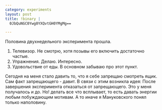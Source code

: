 ```yaml
--- 
category: experiments
layout: post
title: !binary |
  0JbQuNGC0Ywg0YXQvtGH0YMgMg==

---
```

Половина двухнедельного эксперимента прошла. 
1) Телевизор.
Не смотрю, хотя позывы его включить достаточно частые.
2) Упражнения. 
Делаю. Интересно.
3) Удовольствие от еды.
В основном забываю про этот пункт.

Сегодня на меня стало давить то, что я себе запрещаю смотреть ящик. Сам факт запрещающего - давит.
В связи с этим возникла идея: После завершения эксперимента отказаться от запрещающего. Это у меня получалось и до. Но!
делать все что всплывает, то есть давать энергии любым побуждающим мотивам.
А то иначе я Мануковского понял только наполовину. 
